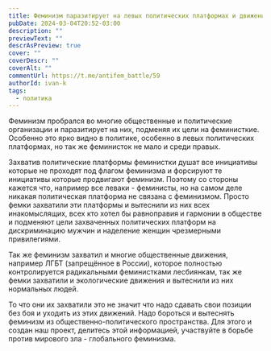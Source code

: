 ```yaml
---
title: Феминизм паразитирует на левых политических платформах и движениях
pubDate: 2024-03-04T20:52-03:00
description: ""
previewText: ""
descrAsPreview: true
cover: ""
coverDescr: ""
coverAlt: ""
commentUrl: https://t.me/antifem_battle/59
authorId: ivan-k
tags:
  - политика
---
```

Феминизм пробрался во многие общественные и политические организации и паразитирует на них, подменяя их цели на феминисткие. Особенно это ярко видно в политике, особенно в левых политических платформах, но так же феминисток не мало и среди правых.

Захватив политические платформы феминистки душат все инициативы которые не проходят под флагом феминизма и форсируют те инициативы которые продвигают феминизм. Поэтому со стороны кажется что, например все леваки - феминисты, но на самом деле никакая политическая платформа не связана с феминизмом. Просто фемки захватили эти платформы и вытеснили из них всех инакомыслящих, всех кто хотел бы равноправия и гармонии в обществе и подменяют цели захваченных политических платформ на дискриминацию мужчин и наделение женщин чрезмерными привилегиями.

Так же феминизм захватил и многие общественные движения, например ЛГБТ (запрещённое в России), которое полностью контролируется радикальными феминистками лесбиянкам, так же фемки захватили и экологические движения и вытеснили из них нормальных людей.

То что они их захватили это не значит что надо сдавать свои позиции без боя и уходить из этих движений. Надо бороться и вытеснять феминизм из общественно-политического пространства. Для этого и создан наш проект, делитесь этой информацией, участвуйте в борьбе против мирового зла - глобального феминизма.
